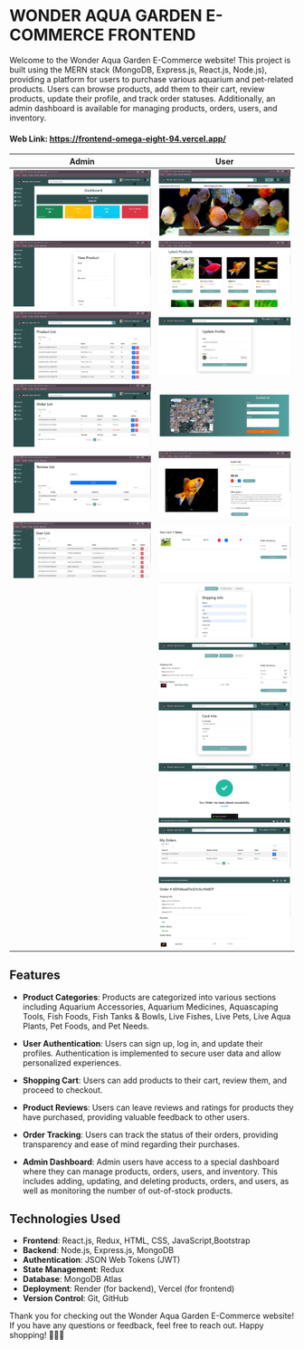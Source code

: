 # WONDER AQUA GARDEN E-COMMERCE FRONTEND

Welcome to the Wonder Aqua Garden E-Commerce website! This project is built using the MERN stack (MongoDB, Express.js, React.js, Node.js), providing a platform for users to purchase various aquarium and pet-related products. Users can browse products, add them to their cart, review products, update their profile, and track order statuses. Additionally, an admin dashboard is available for managing products, orders, users, and inventory.

#### Web Link: https://frontend-omega-eight-94.vercel.app/


| Admin                                | User                               |
|--------------------------------------|------------------------------------|
|![Admin Dashboard](<Readme_Images/Dashboard.png>)|![Home](<Readme_Images/Home.png>)|
|![Admin New Product](<Readme_Images/Admin New Product.png>)|![Latest Products](<Readme_Images/Latest Products.png>)|
|![Admin Product List](<Readme_Images/Admin Product List.png>)|![User Profile](<Readme_Images/User Profile.png>)|
|![Admin Orders](<Readme_Images/Admin Orders.png>)|![User Contact Us](<Readme_Images/User Contact Us.png>)|
|![Admin Review](<Readme_Images/Admin Reviews.png>)|![User Product Details](<Readme_Images/User Product Details.png>)|
|![Admin User List](<Readme_Images/Admin User Panel.png>)|![User Cart Page](<Readme_Images/User Cart Page.png>)|
||![Shipping Info](<Readme_Images/Shipping Info.png>)|
||![Confirm Order](<Readme_Images/Confirm Order.png>)|
||![Card Info](<Readme_Images/Card Info.png>)|
||![Order Confirmed](<Readme_Images/Order Confirmed.png>)|
||![User Orders](<Readme_Images/User Orders.png>)|
||![Order Details](<Readme_Images/Order Details.png>)|

## Features

- **Product Categories**: Products are categorized into various sections including Aquarium Accessories, Aquarium Medicines, Aquascaping Tools, Fish Foods, Fish Tanks & Bowls, Live Fishes, Live Pets, Live Aqua Plants, Pet Foods, and Pet Needs.

- **User Authentication**: Users can sign up, log in, and update their profiles. Authentication is implemented to secure user data and allow personalized experiences.

- **Shopping Cart**: Users can add products to their cart, review them, and proceed to checkout.

- **Product Reviews**: Users can leave reviews and ratings for products they have purchased, providing valuable feedback to other users.

- **Order Tracking**: Users can track the status of their orders, providing transparency and ease of mind regarding their purchases.

- **Admin Dashboard**: Admin users have access to a special dashboard where they can manage products, orders, users, and inventory. This includes adding, updating, and deleting products, orders, and users, as well as monitoring the number of out-of-stock products.

## Technologies Used

- **Frontend**: React.js, Redux, HTML, CSS, JavaScript,Bootstrap
- **Backend**: Node.js, Express.js, MongoDB
- **Authentication**: JSON Web Tokens (JWT)
- **State Management**: Redux
- **Database**: MongoDB Atlas
- **Deployment**: Render (for backend), Vercel (for frontend)
- **Version Control**: Git, GitHub

Thank you for checking out the Wonder Aqua Garden E-Commerce website! If you have any questions or feedback, feel free to reach out. Happy shopping! 🐠🌿🛒